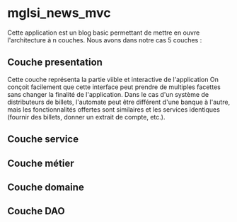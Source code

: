 # mglsi_news_mvc
Cette application est un blog basic permettant de mettre en ouvre l'architecture à n couches.
Nous avons dans notre cas 5 couches :

## Couche presentation 
Cette couche représenta la partie viible et interactive de l'application 
On conçoit facilement que cette interface peut prendre de multiples facettes sans changer la finalité de l'application. Dans le cas d'un système de distributeurs de billets, l'automate peut être différent d'une banque à l'autre, mais les fonctionnalités offertes sont similaires et les services identiques (fournir des billets, donner un extrait de compte, etc.). 


## Couche service

## Couche métier

## Couche domaine

## Couche DAO
